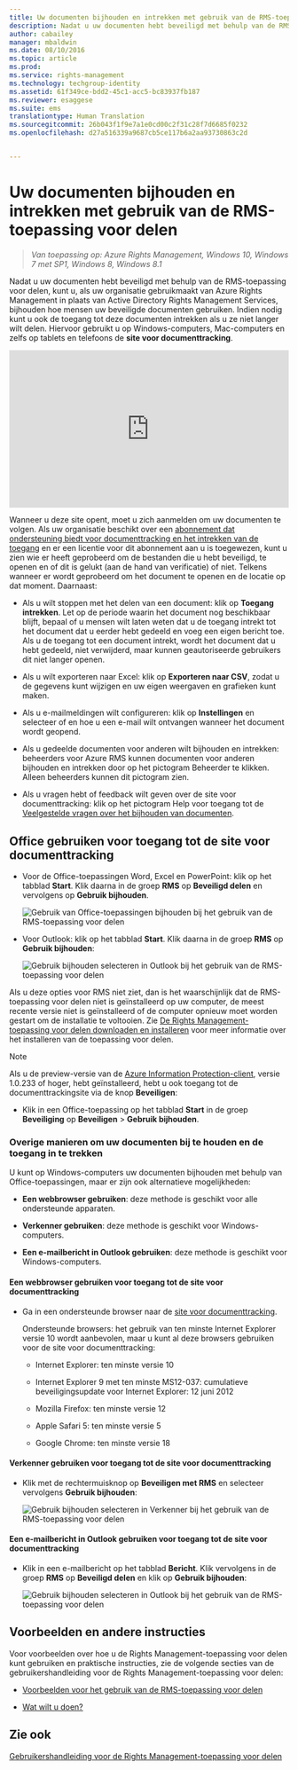 ```yaml
---
title: Uw documenten bijhouden en intrekken met gebruik van de RMS-toepassing voor delen | Azure RMS
description: Nadat u uw documenten hebt beveiligd met behulp van de RMS-toepassing voor delen, kunt u, als uw organisatie gebruikmaakt van Azure Rights Management in plaats van Active Directory Rights Management Services, bijhouden hoe mensen uw beveiligde documenten gebruiken. Indien nodig kunt u ook de toegang tot deze documenten intrekken als u ze niet langer wilt delen. Hiervoor gebruikt u op Windows-computers, Mac-computers en zelfs op tablets en telefoons de site voor documenttracking.
author: cabailey
manager: mbaldwin
ms.date: 08/10/2016
ms.topic: article
ms.prod: 
ms.service: rights-management
ms.technology: techgroup-identity
ms.assetid: 61f349ce-bdd2-45c1-acc5-bc83937fb187
ms.reviewer: esaggese
ms.suite: ems
translationtype: Human Translation
ms.sourcegitcommit: 26b043f1f9e7a1e0cd00c2f31c28f7d6685f0232
ms.openlocfilehash: d27a516339a9687cb5ce117b6a2aa93730863c2d


---
```


# Uw documenten bijhouden en intrekken met gebruik van de RMS-toepassing voor delen

>*Van toepassing op: Azure Rights Management, Windows 10, Windows 7 met SP1, Windows 8, Windows 8.1*

Nadat u uw documenten hebt beveiligd met behulp van de RMS-toepassing voor delen, kunt u, als uw organisatie gebruikmaakt van Azure Rights Management in plaats van Active Directory Rights Management Services, bijhouden hoe mensen uw beveiligde documenten gebruiken. Indien nodig kunt u ook de toegang tot deze documenten intrekken als u ze niet langer wilt delen. Hiervoor gebruikt u op Windows-computers, Mac-computers en zelfs op tablets en telefoons de **site voor documenttracking**.

<div style="padding-top: 56.25%; position: relative; width: 100%;">
<iframe style="position: absolute;top: 0;left: 0;right: 0;bottom: 0;" width="100%" height="100%" src="https://channel9.msdn.com/Series/Information-Protection/Azure-RMS-Document-Tracking-and-Revocation/player" frameborder="0" allowfullscreen></iframe>
</div>

Wanneer u deze site opent, moet u zich aanmelden om uw documenten te volgen. Als uw organisatie beschikt over een [abonnement dat ondersteuning biedt voor documenttracking en het intrekken van de toegang](https://technet.microsoft.com/dn858608.aspx) en er een licentie voor dit abonnement aan u is toegewezen, kunt u zien wie er heeft geprobeerd om de bestanden die u hebt beveiligd, te openen en of dit is gelukt (aan de hand van verificatie) of niet. Telkens wanneer er wordt geprobeerd om het document te openen en de locatie op dat moment. Daarnaast:

-   Als u wilt stoppen met het delen van een document: klik op **Toegang intrekken**. Let op de periode waarin het document nog beschikbaar blijft, bepaal of u mensen wilt laten weten dat u de toegang intrekt tot het document dat u eerder hebt gedeeld en voeg een eigen bericht toe. Als u de toegang tot een document intrekt, wordt het document dat u hebt gedeeld, niet verwijderd, maar kunnen geautoriseerde gebruikers dit niet langer openen.

-   Als u wilt exporteren naar Excel: klik op **Exporteren naar CSV**, zodat u de gegevens kunt wijzigen en uw eigen weergaven en grafieken kunt maken.

-   Als u e-mailmeldingen wilt configureren: klik op **Instellingen** en selecteer of en hoe u een e-mail wilt ontvangen wanneer het document wordt geopend.

- Als u gedeelde documenten voor anderen wilt bijhouden en intrekken: beheerders voor Azure RMS kunnen documenten voor anderen bijhouden en intrekken door op het pictogram Beheerder te klikken. Alleen beheerders kunnen dit pictogram zien.

-   Als u vragen hebt of feedback wilt geven over de site voor documenttracking: klik op het pictogram Help voor toegang tot de [Veelgestelde vragen over het bijhouden van documenten](http://go.microsoft.com/fwlink/?LinkId=523977).

## Office gebruiken voor toegang tot de site voor documenttracking

-   Voor de Office-toepassingen Word, Excel en PowerPoint: klik op het tabblad **Start**. Klik daarna in de groep **RMS** op **Beveiligd delen** en vervolgens op **Gebruik bijhouden**.

    ![Gebruik van Office-toepassingen bijhouden bij het gebruik van de RMS-toepassing voor delen ](../media/ADRMS_MSRMSApp_OfficeToolbarTrackUsage.png)

-   Voor Outlook: klik op het tabblad **Start**. Klik daarna in de groep **RMS** op **Gebruik bijhouden**:

    ![Gebruik bijhouden selecteren in Outlook bij het gebruik van de RMS-toepassing voor delen ](../media/ADRMS_MSRMSApp_OutlookTrackUsage.png)

Als u deze opties voor RMS niet ziet, dan is het waarschijnlijk dat de RMS-toepassing voor delen niet is geïnstalleerd op uw computer, de meest recente versie niet is geïnstalleerd of de computer opnieuw moet worden gestart om de installatie te voltooien. Zie [De Rights Management-toepassing voor delen downloaden en installeren](install-sharing-app.md) voor meer informatie over het installeren van de toepassing voor delen.

> [!NOTE] 
> Als u de preview-versie van de [Azure Information Protection-client](../information-protection/info-protect-client.md), versie 1.0.233 of hoger, hebt geïnstalleerd, hebt u ook toegang tot de documenttrackingsite via de knop **Beveiligen**: 
> 
> - Klik in een Office-toepassing op het tabblad **Start** in de groep **Beveiliging** op **Beveiligen** > **Gebruik bijhouden**. 

### Overige manieren om uw documenten bij te houden en de toegang in te trekken
U kunt op Windows-computers uw documenten bijhouden met behulp van Office-toepassingen, maar er zijn ook alternatieve mogelijkheden:

-   **Een webbrowser gebruiken**: deze methode is geschikt voor alle ondersteunde apparaten.

-   **Verkenner gebruiken**: deze methode is geschikt voor Windows-computers.

-   **Een e-mailbericht in Outlook gebruiken**: deze methode is geschikt voor Windows-computers.

#### Een webbrowser gebruiken voor toegang tot de site voor documenttracking

-   Ga in een ondersteunde browser naar de [site voor documenttracking](http://go.microsoft.com/fwlink/?LinkId=529562).

    Ondersteunde browsers: het gebruik van ten minste Internet Explorer versie 10 wordt aanbevolen, maar u kunt al deze browsers gebruiken voor de site voor documenttracking:

    -   Internet Explorer: ten minste versie 10

    -   Internet Explorer 9 met ten minste MS12-037: cumulatieve beveiligingsupdate voor Internet Explorer: 12 juni 2012

    -   Mozilla Firefox: ten minste versie 12

    -   Apple Safari 5: ten minste versie 5

    -   Google Chrome: ten minste versie 18

#### Verkenner gebruiken voor toegang tot de site voor documenttracking

-   Klik met de rechtermuisknop op **Beveiligen met RMS** en selecteer vervolgens **Gebruik bijhouden**:

    ![Gebruik bijhouden selecteren in Verkenner bij het gebruik van de RMS-toepassing voor delen](../media/ADRMS_MSRMSApp_ExplorerTrackUsage.png)

#### Een e-mailbericht in Outlook gebruiken voor toegang tot de site voor documenttracking

-   Klik in een e-mailbericht op het tabblad **Bericht**. Klik vervolgens in de groep **RMS** op **Beveiligd delen** en klik op **Gebruik bijhouden**:

    ![Gebruik bijhouden selecteren in Outlook bij het gebruik van de RMS-toepassing voor delen](../media/ADRMS_MSRMSApp_OutlookMessageTrackUsage.png)

## Voorbeelden en andere instructies
Voor voorbeelden over hoe u de Rights Management-toepassing voor delen kunt gebruiken en praktische instructies, zie de volgende secties van de gebruikershandleiding voor de Rights Management-toepassing voor delen:

-   [Voorbeelden voor het gebruik van de RMS-toepassing voor delen](sharing-app-user-guide.md#examples-for-using-the-rms-sharing-application)

-   [Wat wilt u doen?](sharing-app-user-guide.md#what-do-you-want-to-do)

## Zie ook
[Gebruikershandleiding voor de Rights Management-toepassing voor delen](sharing-app-user-guide.md)



<!--HONumber=Aug16_HO4-->


